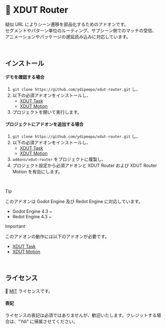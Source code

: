 <br />

# 🧩 XDUT Router

疑似 URL によりシーン遷移を部品化するためのアドオンです。<br />
セグメントやパターン単位のルーティング、サブシーン側でのマッチの受信、<br />
アニメーションやパッケージの遅延読み込みに対応しています。

<br />

## インストール

#### デモを確認する場合

1. `git clone https://github.com/ydipeepo/xdut-router.git` し、
2. 以下の必須アドオンをインストールし、
    - [XDUT Task](https://github.com/ydipeepo/xdut-task)
    - [XDUT Motion](https://github.com/ydipeepo/xdut-motion)
3. プロジェクトを開いて実行します。

#### プロジェクトにアドオンを追加する場合

1. `git clone https://github.com/ydipeepo/xdut-router.git` し、
2. 以下の必須アドオンをインストールし、
    - [XDUT Task](https://github.com/ydipeepo/xdut-task)
    - [XDUT Motion](https://github.com/ydipeepo/xdut-motion)
3. `addons/xdut-router` をプロジェクトに複製し、
4. プロジェクト設定から必須アドオンと XDUT Router および XDUT Router Motion を有効にします。

<br />

> [!TIP]
> このアドオンは Godot Engine 及び Redot Engine に対応しています。
>
> * Godot Engine 4.3 ~
> * Redot Engine 4.3 ~

> [!IMPORTANT]
> このアドオンの動作には以下のアドオンが必要です。
>
> - [XDUT Task](https://github.com/ydipeepo/xdut-task)
> - [XDUT Motion](https://github.com/ydipeepo/xdut-motion)

<br />

## ライセンス

🔗 [MIT](https://github.com/ydipeepo/xdut-router/blob/main/LICENSE) ライセンスです。


#### 表記

ライセンスの表記は必須ではありませんが、歓迎いたします。クレジットする場合は、"Ydi" に帰属させてください。

<br />
